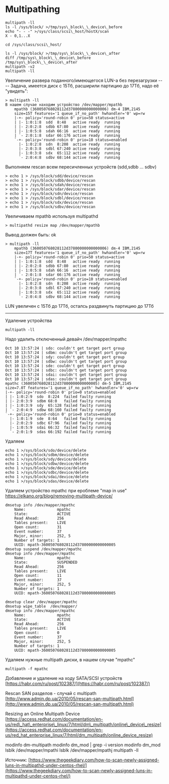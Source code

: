 # Multipathing

```
multipath -ll
ls -l /sys/block/ >/tmp/sys\_block\_\_device\_before
echo "- - -" >/sys/class/scsi\_host/hostX/scan
X - 0,1...X

cd /sys/class/scsi\_host/

ls -l /sys/block/ >/tmp/sys\_block\_\_device\_after
diff /tmp/sys\_block\_\_device\_before /tmp/sys\_block\_\_device\_after
multipath -v2
multipath -ll
```

Увеличение развера поданного/имеющегося LUN-а без перезагрузки ----
Задача, имеется диск с 15Тб, расширили партицию до 17Тб, надо её "увидеть":

```
> multipath -ll
В нашем случае находим устройство /dev/mapper/mpathb
    mpathb (360050768028112d37800000000000006) dm-4 IBM,2145
    size=15T features='1 queue_if_no_path' hwhandler='0' wp=rw
    |-+- policy='round-robin 0' prio=50 status=active
    | |- 1:0:1:8  sdd  8:48   active ready  running
    | |- 2:0:2:8  sdbb 67:80  active ready  running
    | |- 1:0:5:8  sdah 66:16  active ready  running
    | `- 2:0:1:8  sdar 66:176 active ready  running
    `-+- policy='round-robin 0' prio=10 status=enabled
      |- 1:0:2:8  sdn  8:208  active ready  running
      |- 2:0:3:8  sdbl 67:240 active ready  running
      |- 1:0:3:8  sdx  65:112 active ready  running
      `- 2:0:4:8  sdbv 68:144 active ready  running
```

Выполняем rescan всем пересичленных устройств (sdd,sdbb ... sdbv)

```
> echo 1 > /sys/block/sdd/device/rescan
> echo 1 > /sys/block/sdbb/device/rescan
> echo 1 > /sys/block/sdah/device/rescan
> echo 1 > /sys/block/sdar/device/rescan
> echo 1 > /sys/block/sdn/device/rescan
> echo 1 > /sys/block/sdbl/device/rescan
> echo 1 > /sys/block/sdx/device/rescan
> echo 1 > /sys/block/sdbv/device/rescan
```

Увеличиваем mpathb используя multipathd

```
> multipathd resize map /dev/mapper/mpathb
```

Вывод должен быть:
ok

```
> multipath -ll
    mpathb (360050768028112d37800000000000006) dm-4 IBM,2145
    size=17T features='1 queue_if_no_path' hwhandler='0' wp=rw
    |-+- policy='round-robin 0' prio=50 status=active
    | |- 1:0:1:8  sdd  8:48   active ready  running
    | |- 2:0:2:8  sdbb 67:80  active ready  running
    | |- 1:0:5:8  sdah 66:16  active ready  running
    | `- 2:0:1:8  sdar 66:176 active ready  running
    `-+- policy='round-robin 0' prio=10 status=enabled
      |- 1:0:2:8  sdn  8:208  active ready  running
      |- 2:0:3:8  sdbl 67:240 active ready  running
      |- 1:0:3:8  sdx  65:112 active ready  running
      `- 2:0:4:8  sdbv 68:144 active ready  running
```

LUN увеличен с 15Тб до 17Тб, осталсь раздвинуть партицию до 17Тб

- - -

Удаление устройства 

```
multipath -ll
```

Надо удалить отключенный девайч /dev/mapper/mpathc

```
Oct 10 13:57:24 | sdo: couldn't get target port group
Oct 10 13:57:24 | sdbm: couldn't get target port group
Oct 10 13:57:24 | sdy: couldn't get target port group
Oct 10 13:57:24 | sdbw: couldn't get target port group
Oct 10 13:57:24 | sde: couldn't get target port group
Oct 10 13:57:24 | sdbc: couldn't get target port group
Oct 10 13:57:24 | sdai: couldn't get target port group
Oct 10 13:57:24 | sdas: couldn't get target port group
mpathc (360050768028112d37800000000000005) dm-5 IBM,2145
size=7.0T features='1 queue_if_no_path' hwhandler='0' wp=rw
|-+- policy='round-robin 0' prio=0 status=enabled
| |- 1:0:2:9  sdo  8:224  failed faulty running
| |- 2:0:3:9  sdbm 68:0   failed faulty running
| |- 1:0:3:9  sdy  65:128 failed faulty running
| `- 2:0:4:9  sdbw 68:160 failed faulty running
`-+- policy='round-robin 0' prio=0 status=enabled
  |- 1:0:1:9  sde  8:64   failed faulty running
  |- 2:0:2:9  sdbc 67:96  failed faulty running
  |- 1:0:5:9  sdai 66:32  failed faulty running
  `- 2:0:1:9  sdas 66:192 failed faulty running
```

Удаляем

```
echo 1 >/sys/block/sdo/device/delete
echo 1 >/sys/block/sdbm/device/delete
echo 1 >/sys/block/sdy/device/delete
echo 1 >/sys/block/sdbw/device/delete
echo 1 >/sys/block/sde/device/delete
echo 1 >/sys/block/sdbc/device/delete
echo 1 >/sys/block/sdai/device/delete
echo 1 >/sys/block/sdas/device/delete
```

Удаляем устройство mpathc при ероблеме "map in use"
https://elkano.org/blog/removing-multipath-device/

```
dmsetup info /dev/mapper/mpathc
    Name:              mpathc
    State:             ACTIVE
    Read Ahead:        256
    Tables present:    LIVE
    Open count:        31
    Event number:      37
    Major, minor:      252, 5
    Number of targets: 1
    UUID: mpath-360050768028112d37800000000000005
dmsetup suspend /dev/mapper/mpathc
dmsetup info /dev/mapper/mpathc
    Name:              mpathc
    State:             SUSPENDED
    Read Ahead:        256
    Tables present:    LIVE
    Open count:        11
    Event number:      37
    Major, minor:      252, 5
    Number of targets: 1
    UUID: mpath-360050768028112d37800000000000005

dmsetup clear /dev/mapper/mpathc
dmsetup wipe_table  /dev/mapper/
dmsetup info /dev/mapper/mpathc
    Name:              mpathc
    State:             ACTIVE
    Read Ahead:        256
    Tables present:    LIVE
    Open count:        0
    Event number:      37
    Major, minor:      252, 5
    Number of targets: 1
    UUID: mpath-360050768028112d37800000000000005
```

Удаляем нужные multipath диски, в нашем случае "mpathc"

```
multipath -f mpathc
```

Добавление и удаление на ходу SATA/SCSI устройств
[https://habr.com/ru/post/102387/](https://habr.com/ru/post/102387/)

Rescan SAN разделов - случай с multipath
[http://www.admin.dp.ua/2010/05/rescan-san-multipath.html](http://www.admin.dp.ua/2010/05/rescan-san-multipath.html)

Resizing an Online Multipath Device
[https://access.redhat.com/documentation/en-us/red\_hat\_enterprise\_linux/7/html/dm\_multipath/online\_device\_resize](https://access.redhat.com/documentation/en-us/red_hat_enterprise_linux/7/html/dm_multipath/online_device_resize)

modinfo dm-multipath
modinfo dm\_mod \| grep \-i version
modinfo dm\_mod
lsblk /dev/mapper/mpathi
lsblk /dev/mapper/mpathj
multipath -ll

Источник: [https://www.thegeekdiary.com/how-to-scan-newly-assigned-luns-in-multipathd-under-centos-rhel/](https://www.thegeekdiary.com/how-to-scan-newly-assigned-luns-in-multipathd-under-centos-rhel/)